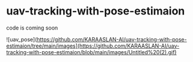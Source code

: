 # uav-tracking-with-pose-estimaion
code is coming soon

![uav_pose](https://github.com/KARAASLAN-AI/uav-tracking-with-pose-estimaion/tree/main/images](https://github.com/KARAASLAN-AI/uav-tracking-with-pose-estimaion/blob/main/images/Untitled%20(2).gif)
